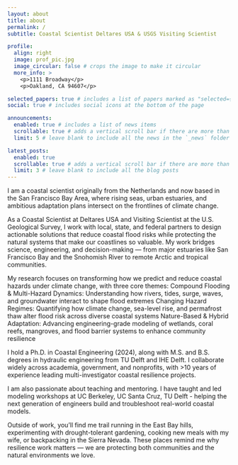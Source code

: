 ```yaml
---
layout: about
title: about
permalink: /
subtitle: Coastal Scientist Deltares USA & USGS Visiting Scientist

profile:
  align: right
  image: prof_pic.jpg
  image_circular: false # crops the image to make it circular
  more_info: >
    <p>1111 Broadway</p>
    <p>Oakland, CA 94607</p>

selected_papers: true # includes a list of papers marked as "selected={true}"
social: true # includes social icons at the bottom of the page

announcements:
  enabled: true # includes a list of news items
  scrollable: true # adds a vertical scroll bar if there are more than 3 news items
  limit: 5 # leave blank to include all the news in the `_news` folder

latest_posts:
  enabled: true
  scrollable: true # adds a vertical scroll bar if there are more than 3 new posts items
  limit: 3 # leave blank to include all the blog posts
---
```


I am a coastal scientist originally from the Netherlands and now based in the San Francisco Bay Area, where rising seas, urban estuaries, and ambitious adaptation plans intersect on the frontlines of climate change.

As a Coastal Scientist at Deltares USA and Visiting Scientist at the U.S. Geological Survey, I work with local, state, and federal partners to design actionable solutions that reduce coastal flood risks while protecting the natural systems that make our coastlines so valuable. My work bridges science, engineering, and decision-making — from major estuaries like San Francisco Bay and the Snohomish River to remote Arctic and tropical communities.

My research focuses on transforming how we predict and reduce coastal hazards under climate change, with three core themes:
Compound Flooding & Multi-Hazard Dynamics: Understanding how rivers, tides, surge, waves, and groundwater interact to shape flood extremes
Changing Hazard Regimes: Quantifying how climate change, sea-level rise, and permafrost thaw alter flood risk across diverse coastal systems
Nature-Based & Hybrid Adaptation: 
Advancing engineering-grade modeling of wetlands, coral reefs, mangroves, and flood barrier systems to enhance community resilience

I hold a Ph.D. in Coastal Engineering (2024), along with M.S. and B.S. degrees in hydraulic engineering from TU Delft and IHE Delft. I collaborate widely across academia, government, and nonprofits, with >10 years of experience leading multi-investigator coastal resilience projects.

I am also passionate about teaching and mentoring. I have taught and led modeling workshops at UC Berkeley, UC Santa Cruz, TU Delft - helping the next generation of engineers build and troubleshoot real-world coastal models.

Outside of work, you’ll find me trail running in the East Bay hills, experimenting with drought-tolerant gardening, cooking new meals with my wife, or backpacking in the Sierra Nevada. These places remind me why resilience work matters — we are protecting both communities and the natural environments we love.